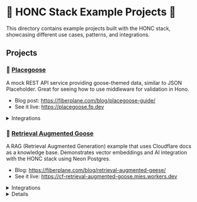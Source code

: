 # :goose: HONC Stack Example Projects :goose:

This directory contains example projects built with the HONC stack, showcasing different use cases, patterns, and integrations.

## Projects

### 🎯 [Placegoose](./placegoose)
A mock REST API service providing goose-themed data, similar to JSON Placeholder. Great for seeing how to use middleware for validation in Hono.

- Blog post: https://fiberplane.com/blog/placegoose-guide/
- See it live: https://placegoose.fp.dev

<details>
<summary>Integrations</summary>
- Cloudflare D1 for data storage
- Cloudflare Asset Bindings for Workers
- UI: Markdown rendered with Remark
</details>

### 🤖 [Retrieval Augmented Goose](./cf-retrieval-augmented-goose)
A RAG (Retrieval Augmented Generation) example that uses Cloudflare docs as a knowledge base. Demonstrates vector embeddings and AI integration with the HONC stack using Neon Postgres.

- Blog: https://fiberplane.com/blog/retrieval-augmented-geese/
- See it live: https://cf-retrieval-augmented-goose.mies.workers.dev

<details>
<summary>Integrations</summary>
- Neon serverless Postgres for data storage and vector search
- OpenAI for embeddings generation
- UI: SSR with hono/jsx and Fiberplane's "ascuii" SSR ui components
</details>
<details>

### 📊 [Website Uptime Monitor](./uptime-monitor)
A serverless monitoring application that tracks website uptime. Features configurable health checks, response time tracking, and a web interface. Uses Cloudflare D1 and Durable Objects.

- Blog post: https://fiberplane.com/blog/honc-up-time-monitor/

<details>
<summary>Integrations</summary>
- Cloudflare D1 for data storage
- Cloudflare Durable Objects for serverless state
- UI: SSR with hono/jsx
</details>
<details>

### Telegram Bot
A personal AI assistant agent that can manage your schedule, events and calendars.

- Check out [the GitHub repo](https://github.com/MonsterDeveloper/www-berlin-feb-2025)

### Gift Card Generator
A gift card creator that generates gift cards.

- Check out [the GitHub repo](https://github.com/Alwurts/honc-slide-generator)

### HONC Currency converter
A currency converter.

- Check out [the GitHub repo](GitHub.com/JBlezi/honc-currency-converter)
  
### Recipe AI Assistant
An app for recording recipes.

- Check out [the GitHub repo](https://github.com/justArale/recipe-ai-assistant)

### Meme Generator
A meme generator.

- Check out [the GitHub repo](https://github.com/whereissam/meme-generator)
    
### 🎨 [Honcanator](./honcanator)
An AI-powered goose image generator that creates comic/anime style goose images using Cloudflare AI. Stores images in R2 and metadata in Neon Postgres.

- Blog post: https://fiberplane.com/blog/ai-goose-generator/

<details>
<summary>Integrations</summary>
- Neon serverless Postgres for relational data storage
- Cloudflare R2 for blob storage
- Cloudflare AI for image generation (Flux-1-Schnell)
</details>
<details>

### 🧑‍🎄 [HONC the Halls](./honc-the-halls)

A Made-for-TV Christmas Movie idea geneator using `llama3.3-70b-instruct` and Together AI. Uses Hono's streaming utilities to stream the response back to the client, and Hono's `hono/jsx` to render the UI.

<details>
<summary>Integrations</summary>
- Cloudflare D1 to store movie ideas
- Together AI to generate movie ideas
</details>
<details>

### 🪿 [Goose Review Bot](./goose-review-bot)

A GitHub PR review bot that provides "goosey" code reviews using Claude. Built with Neon Postgres and Cloudflare Workers.

<details>
<summary>Integrations</summary>
- GitHub Octokit to handle webhooks and pull requests
- Claude (Anthropic) to provide code reviews
</details>
<details>

### 😄 [Goose Joke Generator](./goose-joke-generator)
A web app that generates (terrible) goose-themed jokes using Cloudflare AI. Stores jokes in a Neon Postgres database and includes rate limiting functionality.

- See it live: https://goose-jokes.fp.dev

<details>
<summary>Integrations</summary>
- Neon serverless Postgres for data storage
- Cloudflare AI (Llama-3.1-8B-Instruct)
</details>
<details>
